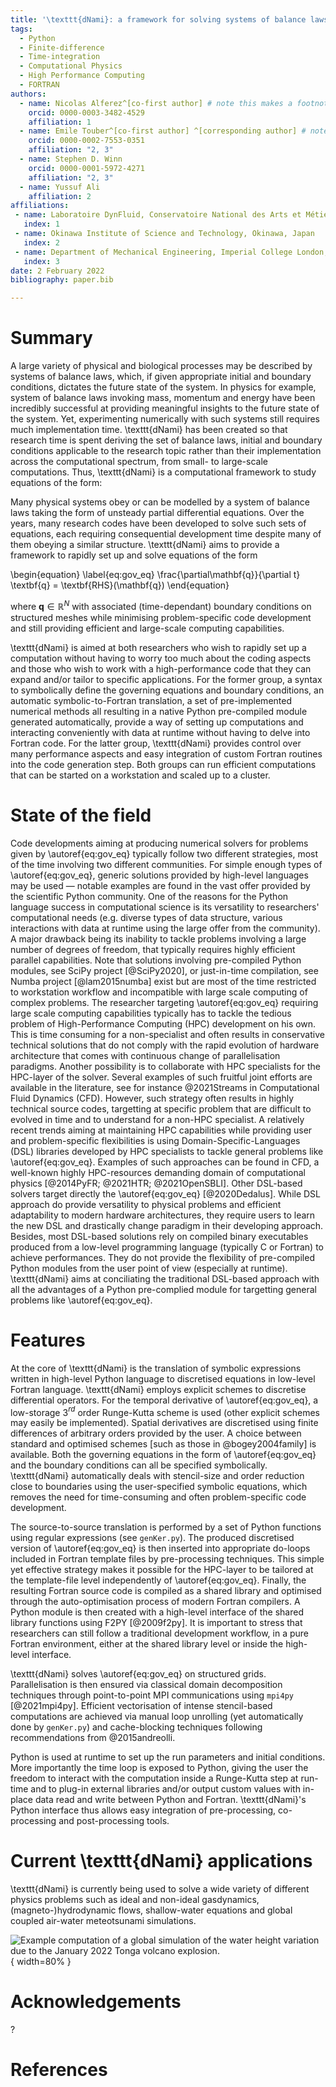 ```yaml
---
title: '\texttt{dNami}: a framework for solving systems of balance laws using explicit numerical schemes on structured meshes.'
tags:
  - Python
  - Finite-difference 
  - Time-integration
  - Computational Physics
  - High Performance Computing
  - FORTRAN 
authors:
  - name: Nicolas Alferez^[co-first author] # note this makes a footnote saying 'co-first author'
    orcid: 0000-0003-3482-4529 
    affiliation: 1 
  - name: Emile Touber^[co-first author] ^[corresponding author] # note this makes a footnote saying 'co-first author'
    orcid: 0000-0002-7553-0351 
    affiliation: "2, 3"
  - name: Stephen D. Winn 
    orcid: 0000-0001-5972-4271 
    affiliation: "2, 3"
  - name: Yussuf Ali  
    affiliation: 2
affiliations:
 - name: Laboratoire DynFluid, Conservatoire National des Arts et Métiers, Paris, France  
   index: 1
 - name: Okinawa Institute of Science and Technology, Okinawa, Japan 
   index: 2
 - name: Department of Mechanical Engineering, Imperial College London, London, UK
   index: 3
date: 2 February 2022
bibliography: paper.bib

---
```


# Summary

A large variety of physical and biological processes may be described by systems of balance laws, which, if given appropriate initial and boundary conditions, dictates the future state of the system. In physics for example, system of balance laws invoking mass, momentum and energy have been incredibly successful at providing meaningful insights to the future state of the system. Yet, experimenting numerically with such systems still requires much implementation time. \texttt{dNami} has been created so that research time is spent deriving the set of balance laws, initial and boundary conditions applicable to the research topic rather than their implementation across the computational spectrum, from small- to large-scale computations. Thus, \texttt{dNami} is a computational framework to study equations of the form:

Many physical systems obey or can be modelled by a system of balance laws taking the form of unsteady partial differential equations. Over the years, many research codes have been developed to solve such sets of equations, each requiring consequential development time despite many of them obeying a similar structure. \texttt{dNami} aims to provide a framework to rapidly set up and solve equations of the form 

\begin{equation} \label{eq:gov_eq}
	\frac{\partial\mathbf{q}}{\partial t} \textbf{q} = \textbf{RHS}(\mathbf{q})
\end{equation}

where $\textbf{q} \in \mathbb{R}^N$ with associated (time-dependant) boundary conditions on structured meshes while minimising problem-specific code development and still providing efficient and large-scale computing capabilities. 

\texttt{dNami} is aimed at both researchers who wish to rapidly set up a computation without having to worry too much about the coding aspects and those who wish to work with a high-performance code that they can expand and/or tailor to specific applications. For the former group, a syntax to symbolically define the governing equations and boundary conditions, an automatic symbolic-to-Fortran translation, a set of pre-implemented numerical methods all resulting in a native Python pre-compiled module generated automatically, provide a way of setting up computations and interacting conveniently with data at runtime without having to delve into Fortran code. For the latter group, \texttt{dNami} provides control over many performance aspects and easy integration of custom Fortran routines into the code generation step. Both groups can run efficient computations that can be started on a workstation and scaled up to a cluster.  

# State of the field

Code developments aiming at producing numerical solvers for problems given by \autoref{eq:gov_eq} typically follow two different strategies, most of the time involving two different communities. For simple enough types of \autoref{eq:gov_eq}, generic solutions provided by high-level languages may be used — notable examples are found in the vast offer provided by the scientific Python community. One of the reasons for the Python language success in computational science is its versatility to researchers' computational needs (e.g. diverse types of data structure, various interactions with data at runtime using the large offer from the community). A major drawback being its inability to tackle problems involving a large number of degrees of freedom, that typically requires highly efficient parallel capabilities. Note that solutions involving pre-compiled Python modules, see SciPy project [@SciPy2020], or just-in-time compilation, see Numba project [@lam2015numba] exist but are most of the time restricted to workstation workflow and incompatible with large scale computing of complex problems. The researcher targeting \autoref{eq:gov_eq} requiring large scale computing capabilities typically has to tackle the tedious problem of High-Performance Computing (HPC) development on his own. This is time consuming for a non-specialist and often results in conservative technical solutions that do not comply with the rapid evolution of hardware architecture that comes with continuous change of parallelisation paradigms. Another possibility is to collaborate with HPC specialists for the HPC-layer of the solver. Several examples of such fruitful joint efforts are available in the literature, see for instance @2021Streams in Computational Fluid Dynamics (CFD). However, such strategy often results in highly technical source codes, targetting at specific problem that are difficult to evolved in time and to understand for a non-HPC specialist. A relatively recent trends aiming at maintaining HPC capabilities while providing user and problem-specific flexibilities is using Domain-Specific-Languages (DSL) libraries developed by HPC specialists to tackle general problems like \autoref{eq:gov_eq}. Examples of such approaches can be found in CFD, a well-known highly HPC-resources demanding domain of computational physics [@2014PyFR; @2021HTR; @2021OpenSBLI]. Other DSL-based solvers target directly the \autoref{eq:gov_eq} [@2020Dedalus]. While DSL approach do provide versatility to physical problems and efficient adaptability to modern hardware architectures, they require users to learn the new DSL and drastically change paradigm in their developing approach. Besides, most DSL-based solutions rely on compiled binary executables produced from a low-level programming language (typically C or Fortran) to achieve performances. They do not provide the flexibility of pre-compiled Python modules from the user point of view (especially at runtime). \texttt{dNami} aims at conciliating the traditional DSL-based approach with all the advantages of a Python pre-complied module for targetting general problems like \autoref{eq:gov_eq}. 

# Features 

At the core of \texttt{dNami} is the translation of symbolic expressions written in high-level Python language to discretised equations in low-level Fortran language. \texttt{dNami} employs explicit schemes to discretise differential operators. For the temporal derivative of \autoref{eq:gov_eq}, a low-storage 3$^{rd}$ order Runge-Kutta scheme is used (other explicit schemes may easily be implemented). Spatial derivatives are discretised using finite differences of arbitrary orders provided by the user. A choice between standard and optimised schemes [such as those in @bogey2004family] is available. Both the governing equations in the form of \autoref{eq:gov_eq} and the boundary conditions can all be specified symbolically. \texttt{dNami} automatically deals with stencil-size and order reduction close to boundaries using the user-specified symbolic equations, which removes the need for time-consuming and often problem-specific code development. 

The source-to-source translation is performed by a set of Python functions using regular expressions (see `genKer.py`). The produced discretised version of \autoref{eq:gov_eq} is then inserted into appropriate do-loops included in Fortran template files by pre-processing techniques. This simple yet effective strategy makes it possible for the HPC-layer to be tailored at the template-file level independently of \autoref{eq:gov_eq}. Finally, the resulting Fortran source code is compiled as a shared library and optimised through the auto-optimisation process of modern Fortran compilers. A Python module is then created with a high-level interface of the shared library functions using F2PY [@2009f2py]. It is important to stress that researchers can still follow a traditional development workflow, in a pure Fortran environment, either at the shared library level or inside the high-level interface. 

\texttt{dNami} solves \autoref{eq:gov_eq} on structured grids. Parallelisation is then ensured via classical domain decomposition techniques through point-to-point MPI communications using  `mpi4py` [@2021mpi4py]. Efficient vectorisation of intense stencil-based computations are achieved via manual loop unrolling (yet automatically done by `genKer.py`) and cache-blocking techniques following recommendations from @2015andreolli. 

Python is used at runtime to set up the run parameters and initial conditions. More importantly the time loop is exposed to Python, giving the user the freedom to interact with the computation inside a Runge-Kutta step at run-time and to plug-in external libraries and/or output custom values with in-place data read and write between Python and Fortran. \texttt{dNami}'s Python interface thus allows easy integration of pre-processing, co-processing and post-processing tools. 

# Current \texttt{dNami} applications

\texttt{dNami} is currently being used to solve a wide variety of different physics problems such as ideal and non-ideal gasdynamics, (magneto-)hydrodynamic flows, shallow-water equations and global coupled air-water meteotsunami simulations. 


![Example computation of a global simulation of the water height variation due to the January 2022 Tonga volcano explosion.](earth_water.png){ width=80% }

# Acknowledgements

?

# References
